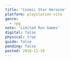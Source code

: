```yaml
---
title: 'Cosmic Star Heroine'
platform: playstation-vita
genre:
  - rpg
note: 'Limited Run Games'
digital: false
physical: true
guide: false
pending: false
posted: 2018-11-10
---
```

